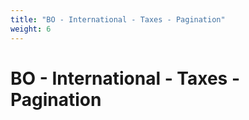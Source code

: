 ```yaml
---
title: "BO - International - Taxes - Pagination"
weight: 6
---
```


# BO - International - Taxes - Pagination
